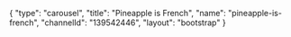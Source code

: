 {
    "type": "carousel",
    "title": "Pineapple is French",
    "name": "pineapple-is-french",
    "channelId": "139542446",
    "layout": "bootstrap"
}